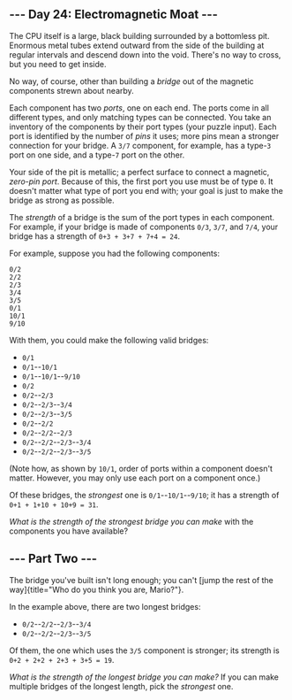 --- Day 24: Electromagnetic Moat ---
------------------------------------

The CPU itself is a large, black building surrounded by a bottomless
pit. Enormous metal tubes extend outward from the side of the building
at regular intervals and descend down into the void. There's no way to
cross, but you need to get inside.

No way, of course, other than building a *bridge* out of the magnetic
components strewn about nearby.

Each component has two *ports*, one on each end. The ports come in all
different types, and only matching types can be connected. You take an
inventory of the components by their port types (your puzzle input).
Each port is identified by the number of *pins* it uses; more pins mean
a stronger connection for your bridge. A `3/7` component, for example,
has a type-`3` port on one side, and a type-`7` port on the other.

Your side of the pit is metallic; a perfect surface to connect a
magnetic, *zero-pin port*. Because of this, the first port you use must
be of type `0`. It doesn't matter what type of port you end with; your
goal is just to make the bridge as strong as possible.

The *strength* of a bridge is the sum of the port types in each
component. For example, if your bridge is made of components `0/3`,
`3/7`, and `7/4`, your bridge has a strength of `0+3 + 3+7 + 7+4 = 24`.

For example, suppose you had the following components:

    0/2
    2/2
    2/3
    3/4
    3/5
    0/1
    10/1
    9/10

With them, you could make the following valid bridges:

-   `0/1`
-   `0/1`--`10/1`
-   `0/1`--`10/1`--`9/10`
-   `0/2`
-   `0/2`--`2/3`
-   `0/2`--`2/3`--`3/4`
-   `0/2`--`2/3`--`3/5`
-   `0/2`--`2/2`
-   `0/2`--`2/2`--`2/3`
-   `0/2`--`2/2`--`2/3`--`3/4`
-   `0/2`--`2/2`--`2/3`--`3/5`

(Note how, as shown by `10/1`, order of ports within a component doesn't
matter. However, you may only use each port on a component once.)

Of these bridges, the *strongest* one is `0/1`--`10/1`--`9/10`; it has a
strength of `0+1 + 1+10 + 10+9 = 31`.

*What is the strength of the strongest bridge you can make* with the
components you have available?

--- Part Two ---
----------------

The bridge you've built isn't long enough; you can't [jump the rest of
the way]{title="Who do you think you are, Mario?"}.

In the example above, there are two longest bridges:

-   `0/2`--`2/2`--`2/3`--`3/4`
-   `0/2`--`2/2`--`2/3`--`3/5`

Of them, the one which uses the `3/5` component is stronger; its
strength is `0+2 + 2+2 + 2+3 + 3+5 = 19`.

*What is the strength of the longest bridge you can make?* If you can
make multiple bridges of the longest length, pick the *strongest* one.
